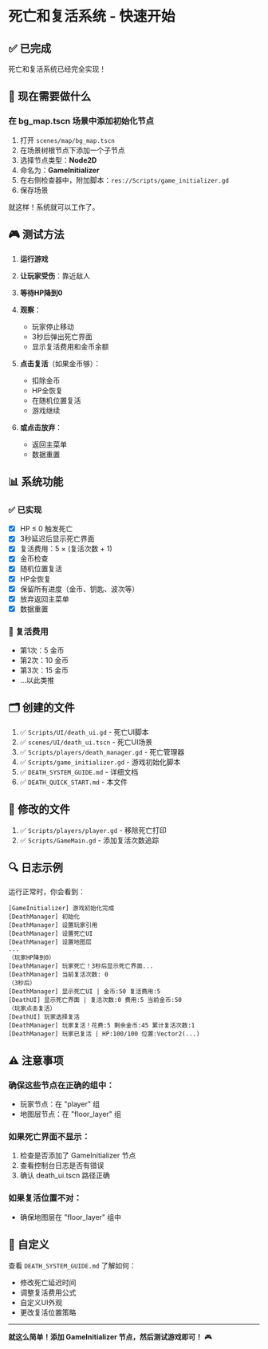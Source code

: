 # 死亡和复活系统 - 快速开始

## ✅ 已完成

死亡和复活系统已经完全实现！

## 🚀 现在需要做什么

### 在 bg_map.tscn 场景中添加初始化节点

1. 打开 `scenes/map/bg_map.tscn`
2. 在场景树根节点下添加一个子节点
3. 选择节点类型：**Node2D**
4. 命名为：**GameInitializer**
5. 在右侧检查器中，附加脚本：`res://Scripts/game_initializer.gd`
6. 保存场景

就这样！系统就可以工作了。

## 🎮 测试方法

1. **运行游戏**
2. **让玩家受伤**：靠近敌人
3. **等待HP降到0**
4. **观察**：
   - 玩家停止移动
   - 3秒后弹出死亡界面
   - 显示复活费用和金币余额

5. **点击复活**（如果金币够）：
   - 扣除金币
   - HP全恢复
   - 在随机位置复活
   - 游戏继续

6. **或点击放弃**：
   - 返回主菜单
   - 数据重置

## 📊 系统功能

### ✅ 已实现
- [x] HP ≤ 0 触发死亡
- [x] 3秒延迟后显示死亡界面
- [x] 复活费用：5 × (复活次数 + 1)
- [x] 金币检查
- [x] 随机位置复活
- [x] HP全恢复
- [x] 保留所有进度（金币、钥匙、波次等）
- [x] 放弃返回主菜单
- [x] 数据重置

### 📝 复活费用
- 第1次：5 金币
- 第2次：10 金币
- 第3次：15 金币
- ...以此类推

## 🗂️ 创建的文件

1. ✅ `Scripts/UI/death_ui.gd` - 死亡UI脚本
2. ✅ `scenes/UI/death_ui.tscn` - 死亡UI场景
3. ✅ `Scripts/players/death_manager.gd` - 死亡管理器
4. ✅ `Scripts/game_initializer.gd` - 游戏初始化脚本
5. ✅ `DEATH_SYSTEM_GUIDE.md` - 详细文档
6. ✅ `DEATH_QUICK_START.md` - 本文件

## 📝 修改的文件

1. ✅ `Scripts/players/player.gd` - 移除死亡打印
2. ✅ `Scripts/GameMain.gd` - 添加复活次数追踪

## 🔍 日志示例

运行正常时，你会看到：

```
[GameInitializer] 游戏初始化完成
[DeathManager] 初始化
[DeathManager] 设置玩家引用
[DeathManager] 设置死亡UI
[DeathManager] 设置地图层
...
（玩家HP降到0）
[DeathManager] 玩家死亡！3秒后显示死亡界面...
[DeathManager] 当前复活次数: 0
（3秒后）
[DeathManager] 显示死亡UI | 金币:50 复活费用:5
[DeathUI] 显示死亡界面 | 复活次数:0 费用:5 当前金币:50
（玩家点击复活）
[DeathUI] 玩家选择复活
[DeathManager] 玩家复活！花费:5 剩余金币:45 累计复活次数:1
[DeathManager] 玩家已复活 | HP:100/100 位置:Vector2(...)
```

## ⚠️ 注意事项

### 确保这些节点在正确的组中：
- 玩家节点：在 "player" 组
- 地图层节点：在 "floor_layer" 组

### 如果死亡界面不显示：
1. 检查是否添加了 GameInitializer 节点
2. 查看控制台日志是否有错误
3. 确认 death_ui.tscn 路径正确

### 如果复活位置不对：
- 确保地图层在 "floor_layer" 组中

## 🎨 自定义

查看 `DEATH_SYSTEM_GUIDE.md` 了解如何：
- 修改死亡延迟时间
- 调整复活费用公式
- 自定义UI外观
- 更改复活位置策略

---

**就这么简单！添加 GameInitializer 节点，然后测试游戏即可！** 🎮

